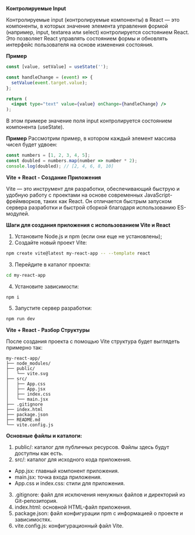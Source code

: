 **Контролируемые Input** 

Контролируемые input (контролируемые компоненты) в React — это компоненты, в которых значение элемента управления формой (например, input, textarea или select) контролируется состоянием React. Это позволяет React управлять состоянием формы и обновлять интерфейс пользователя на основе изменения состояния.

**Пример**
```jsx
const [value, setValue] = useState('');

const handleChange = (event) => {
  setValue(event.target.value);
};

return (
  <input type="text" value={value} onChange={handleChange} />
);

```

В этом примере значение поля input контролируется состоянием компонента (useState).

**Пример**
Рассмотрим пример, в котором каждый элемент массива чисел будет удвоен:

```javascript
const numbers = [1, 2, 3, 4, 5];
const doubled = numbers.map(number => number * 2);
console.log(doubled); // [2, 4, 6, 8, 10]
```

**Vite + React - Создание Приложения**

Vite — это инструмент для разработки, обеспечивающий быструю и удобную работу с проектами на основе современных JavaScript-фреймворков, таких как React. Он отличается быстрым запуском сервера разработки и быстрой сборкой благодаря использованию ES-модулей.

**Шаги для создания приложения с использованием Vite и React**

1. Установите Node.js и npm (если они еще не установлены);
2. Создайте новый проект Vite:
``` bash
npm create vite@latest my-react-app -- --template react
```
3. Перейдите в каталог проекта:
``` bash
cd my-react-app
```
4. Установите зависимости:
``` bash
npm i
```
5. Запустите сервер разработки:
``` bash
npm run dev
```

**Vite + React - Разбор Структуры**

После создания проекта с помощью Vite структура будет выглядеть примерно так:

```arduino
my-react-app/
├── node_modules/
├── public/
│   └── vite.svg
├── src/
│   ├── App.css
│   ├── App.jsx
│   ├── index.css
│   └── main.jsx
├── .gitignore
├── index.html
├── package.json
├── README.md
└── vite.config.js
```

**Основные файлы и каталоги:**
1. public/: каталог для публичных ресурсов. Файлы здесь будут доступны как есть.
2. src/: каталог для исходного кода приложения.
  - App.jsx: главный компонент приложения.
  - main.jsx: точка входа приложения.
  - App.css и index.css: стили для приложения.
3. .gitignore: файл для исключения ненужных файлов и директорий из Git-репозитория.
4. index.html: основной HTML-файл приложения.
5. package.json: файл конфигурации npm с информацией о проекте и зависимостях.
6. vite.config.js: конфигурационный файл Vite.